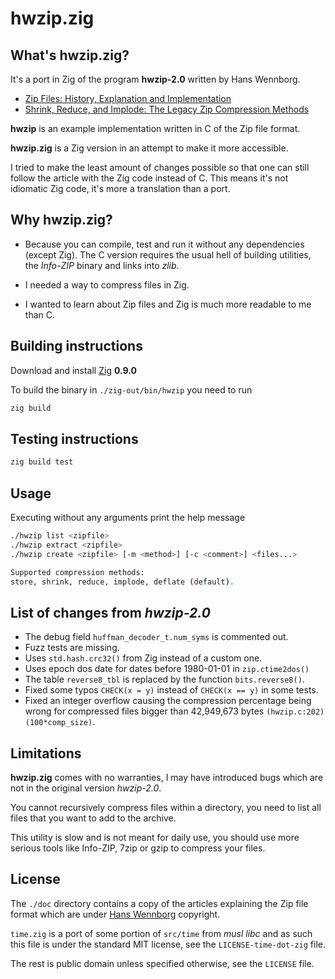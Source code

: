 # hwzip.zig

## What's hwzip.zig?

It's a port in Zig of the program **hwzip-2.0** written by Hans Wennborg.
- [Zip Files: History, Explanation and Implementation](https://www.hanshq.net/zip.html)
- [Shrink, Reduce, and Implode: The Legacy Zip Compression Methods](https://www.hanshq.net/zip2.html)

**hwzip** is an example implementation written in C of the Zip file format.

**hwzip.zig** is a Zig version in an attempt to make it more accessible.

I tried to make the least amount of changes possible so that one can still follow the article with the Zig code instead of C.
This means it's not idiomatic Zig code, it's more a translation than a port.

## Why hwzip.zig?

 - Because you can compile, test and run it without any dependencies (except Zig).
   The C version requires the usual hell of building utilities, the *Info-ZIP* binary and links into *zlib*.

 - I needed a way to compress files in Zig.

 - I wanted to learn about Zip files and Zig is much more readable to me than C.

## Building instructions

Download and install [Zig](https://ziglang.org/download/) **0.9.0**

To build the binary in `./zig-out/bin/hwzip` you need to run

```bash
zig build
```

## Testing instructions

```bash
zig build test
```

## Usage

Executing without any arguments print the help message

```bash
./hwzip list <zipfile>
./hwzip extract <zipfile>
./hwzip create <zipfile> [-m <method>] [-c <comment>] <files...>

Supported compression methods: 
store, shrink, reduce, implode, deflate (default).
```

## List of changes from *hwzip-2.0*

 - The debug field `huffman_decoder_t.num_syms` is commented out.
 - Fuzz tests are missing.
 - Uses `std.hash.crc32()` from Zig instead of a custom one.
 - Uses epoch dos date for dates before 1980-01-01 in `zip.ctime2dos()`
 - The table `reverse8_tbl` is replaced by the function `bits.reverse8()`.
 - Fixed some typos `CHECK(x = y)` instead of `CHECK(x == y)` in some tests.
 - Fixed an integer overflow causing the compression percentage being wrong for compressed files bigger than 42,949,673 bytes `(hwzip.c:202) (100*comp_size)`.

## Limitations

**hwzip.zig** comes with no warranties, I may have introduced bugs which are not in the original version *hwzip-2.0*.

You cannot recursively compress files within a directory, you need to list all files that you want to add to the archive.

This utility is slow and is not meant for daily use, you should use more serious tools like Info-ZIP, 7zip or gzip to compress your files.

## License

The `./doc` directory contains a copy of the articles explaining the Zip file format which are under [Hans Wennborg](https://www.hanshq.net/) copyright.

`time.zig` is a port of some portion of `src/time` from *musl libc* and as such this file is under the standard MIT license, see the `LICENSE-time-dot-zig` file.

The rest is public domain unless specified otherwise, see the `LICENSE` file.

